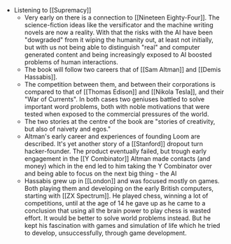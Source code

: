 - Listening to [[Supremacy]]
	- Very early on there is a connection to [[Nineteen Eighty-Four]]. The science-fiction ideas like the versificator and the machine writing novels are now a reality. With that the risks with the AI have been "dowgraded" from it wiping the humanity out, at least not initially, but with us not being able to distinguish "real" and computer generated content and being increasingly exposed to AI boosted problems of human interactions.
	- The book will follow two careers that of [[Sam Altman]] and [[Demis Hassabis]].
	- The competition between them, and between their corporations is compared to that of [[Thomas Edison]] and [[Nikola Tesla]], and their "War of Currents". In both cases two geniuses battled to solve important word problems, both with noble motivations that were tested when exposed to the commercial pressures of the world.
	- The two stories at the centre of the book are "stories of creativity, but also of naivety and egos."
	- Altman's early career and experiences of founding Loom are described. It's yet another story of a [[Stanford]] dropout turn hacker-founder. The product eventually failed, but trough early engagement in the [[Y Combinator]] Altman made contacts (and money) which in the end led to him taking the Y Combinator over and being able to focus on the next big thing - the AI
	- Hassabis grew up in [[London]] and was focused mostly on games. Both playing them and developing on the early British computers, starting with [[ZX Spectrum]]. He played chess, winning a lot of competitions, until at the age of 14 he gave up as he came to a conclusion that using all the brain power to play chess is wasted effort. It would be better to solve world problems instead. But he kept his fascination with games and simulation of life which he tried to develop, unsuccessfully, through game development.